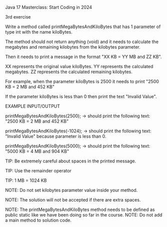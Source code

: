 Java 17 Masterclass: Start Coding in 2024

3rd exercise

Write a method called printMegaBytesAndKiloBytes that has 1 parameter of type int with the name kiloBytes.

The method should not return anything (void) and it needs to calculate the megabytes and remaining kilobytes from the kilobytes parameter.

Then it needs to print a message in the format "XX KB = YY MB and ZZ KB".

XX represents the original value kiloBytes.
YY represents the calculated megabytes.
ZZ represents the calculated remaining kilobytes.

For example, when the parameter kiloBytes is 2500 it needs to print "2500 KB = 2 MB and 452 KB"

If the parameter kiloBytes is less than 0 then print the text "Invalid Value".

EXAMPLE INPUT/OUTPUT

printMegaBytesAndKiloBytes(2500); → should print the following text: "2500 KB = 2 MB and 452 KB"

printMegaBytesAndKiloBytes(-1024); → should print the following text: "Invalid Value" because parameter is less than 0.

printMegaBytesAndKiloBytes(5000); → should print the following text: "5000 KB = 4 MB and 904 KB"



TIP: Be extremely careful about spaces in the printed message. 

TIP: Use the remainder operator

TIP: 1 MB = 1024 KB

NOTE: Do not set kilobytes parameter value inside your method. 

NOTE: The solution will not be accepted if there are extra spaces.

NOTE: The printMegaBytesAndKiloBytes method  needs to be defined as public static ​like we have been doing so far in the course.
NOTE: Do not add a  main method to solution code.

